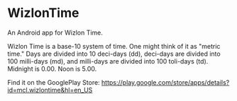 # WizlonTime

An Android app for Wizlon Time.

Wizlon Time is a base-10 system of time. One might think of it as "metric time." Days are divided into 10 deci-days (dd), deci-days are divided into 100 milli-days (md), and milli-days are divided into 100 toli-days (td). Midnight is 0.00. Noon is 5.00.

Find it on the GooglePlay Store: https://play.google.com/store/apps/details?id=mcl.wizlontime&hl=en_US
